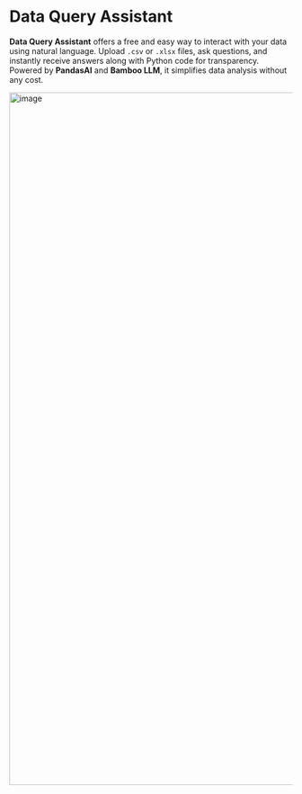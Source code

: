 <!DOCTYPE html>
<html lang="en">
<head>
    <meta charset="UTF-8">
    <meta name="viewport" content="width=device-width, initial-scale=1.0">
    <title>Data Query Assistant</title>
</head>
<body>
    <h1>Data Query Assistant</h1>
    <p>
        <strong>Data Query Assistant</strong> offers a free and easy way to interact with your data using natural language. 
        Upload <code>.csv</code> or <code>.xlsx</code> files, ask questions, and instantly receive answers along with Python code for transparency. 
        Powered by <strong>PandasAI</strong> and <strong>Bamboo LLM</strong>, it simplifies data analysis without any cost.
    </p>
</body>
</html>

<img width="1231" alt="image" src="https://github.com/user-attachments/assets/e2c31e70-7949-4478-b73a-ba0745e5c983" />

